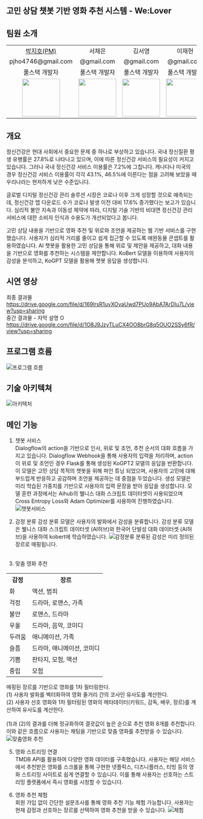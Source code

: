 고민 상담 챗봇 기반 영화 추천 시스템 - We:Lover
---
## 팀원 소개
<table>
  <tr>
    <td align="center"><a href="https://github.com/pjho4746">박지호(PM)</a></td>
    <td align="center">서채은</td>
    <td align="center">김서영</td>
    <td align="center">이재현</td>
  </tr>
  <tr>
    <td align="center">pjho4746@gmail.com</td>
    <td align="center">@gmail.com</td>
    <td align="center">@gmail.com</td>
    <td align="center">@gmail.com</td>
  </tr>
  <tr>
    <td align="center">풀스택 개발자</td>
    <td align="center">풀스택 개발자</td>
    <td align="center">풀스택 개발자</td>
    <td align="center">풀스택 개발자</td>
  </tr>
  <tr>
    <td align="center"><img src="https://github.com/DSHanul2023/Hanul-Backend/assets/126854628/606bbf95-fe28-4e01-8789-e8ba93e05995?raw=true" width="100px"></td>
    <td align="center"><img src="https://github.com/DSHanul2023/Hanul-Backend/assets/126854628/e7a35f81-41e5-49d0-b25a-289d064dd551?raw=true" width="100px"></td>
    <td align="center"><img src="https://github.com/DSHanul2023/Hanul-Backend/assets/126854628/38607519-a067-4d00-9e9a-fe44fac12fad?raw=true" width="100px"></td>
    <td align="center"><img src="https://github.com/DSHanul2023/Hanul-Backend/assets/126854628/6a9a0a7d-4678-4558-b8db-565e6b9c9869?raw=true" width="100px"></td>
  </tr>
</table>

## 개요
정신건강은 현대 사회에서 중요한 문제 중 하나로 부상하고 있습니다. 국내 정신질환 평생 유병률은 27.8%로 나타나고 있으며, 이에 따른 정신건강 서비스의 필요성이 커지고 있습니다. 그러나 국내 정신건강 서비스 이용률은 7.2%에 그칩니다. 캐나다나 미국의 경우 정신건강 서비스 이용률이 각각 43.1%, 46.5%에 이른다는 점을 고려해 보았을 때 우리나라는 현저하게 낮은 수준입니다.

글로벌 디지털 정신건강 관리 솔루션 시장은 코로나 이후 크게 성장할 것으로 예측되는데, 정신건강 앱 다운로드 수가 코로나 발생 이전 대비 17.6% 증가했다는 보고가 있습니다. 심리적 불안 지속과 이동성 제약에 따라, 디지털 기술 기반의 비대면 정신건강 관리 서비스에 대한 소비자 인식과 수용도가 개선되었다고 봅니다. 

고민 상담 내용을 기반으로 영화 추천 및 위로와 조언을 제공하는 웹 기반 서비스를 구현했습니다. 사용자가 심리적 거리를 줄이고 쉽게 접근할 수 있도록 애완동물 콘셉트를 활용하였습니다. AI 챗봇을 활용한 고민 상담을 통해 위로 및 제안을 제공하고, 대화 내용을 기반으로 영화를 추천하는 시스템을 제안합니다. KoBert 모델을 이용하여 사용자의 감성을 분석하고, KoGPT 모델을 활용해 챗봇 응답을 생성합니다.

## 시연 영상
최종 결과물  
https://drive.google.com/file/d/169lrsR1uvXOvaUwd7PUo9AbA7ArDlu7L/view?usp=sharing  
중간 결과물 - 자막 설명 O  
https://drive.google.com/file/d/1O8J9JzyTLuCX4OO8brG8q5OUO2SSy6fR/view?usp=sharing 

## 프로그램 흐름
![프로그램 흐름](https://github.com/DSHanul2023/Hanul-Backend/assets/126854628/19275386-fb62-4c02-b8d3-0a5ff4e3a0a2)

## 기술 아키텍쳐
![아키텍처](https://github.com/DSHanul2023/Hanul-Backend/assets/126854628/59080cd0-ae92-446d-bea6-c119fb041ec0)

## 메인 기능
1. 챗봇 서비스  
Dialogflow의 action을 기반으로 인사, 위로 및 조언, 추천 순서의 대화 흐름을 가지고 있습니다. Dialogflow Webhook을 통해 사용자의 입력을 처리하며, action이 위로 및 조언인 경우 Flask를 통해 생성된 KoGPT2 모델의 응답을 반환합니다. 이 모델은 고민 상담 목적의 챗봇을 위해 파인 튜닝 되었으며, 사용자의 고민에 대해 부드럽게 반응하고 공감하며 조언을 제공하는 데 중점을 두었습니다. 생성 모델은 미리 학습된 가중치를 기반으로 사용자의 입력 문장을 받아 응답을 생성합니다. 모델 훈련 과정에서는 Aihub의 웰니스 대화 스크립트 데이터셋이 사용되었으며 Cross Entropy Loss와 Adam Optimizer를 사용하여 진행하였습니다.
![챗봇서비스](https://github.com/DSHanul2023/Hanul-Backend/assets/126854628/d56d894f-f0f4-46cc-839f-90c16189a72e)

2.  감정 분류
감성 분류 모델은 사용자의 발화에서 감성을 분류합니다. 감성 분류 모델은 웰니스 대화 스크립트 데이터셋 (AI허브)와 한국어 단발성 대화 데이터셋 (AI허브)을 사용하여 kobert에 학습하였습니다.
![감정분류](https://github.com/DSHanul2023/Hanul-Backend/assets/126854628/42a46f7e-19c6-4ec7-a220-cadaa9537f75)
분류된 감성은 미리 정의된 장르로 매핑됩니다. <br><br>

3. 맞춤 영화 추천
<table>
  <tr>
    <th>감정</th>
    <th>장르</th>
  </tr>
  <tr>
    <td>화</td>
    <td>액션, 범죄</td>
  </tr>
  <tr>
    <td>걱정</td>
    <td>드라마, 로맨스, 가족</td>
  </tr>
  <tr>
    <td>불안</td>
    <td>로맨스, 드라마</td>
  </tr>
  <tr>
    <td>우울</td>
    <td>드라마, 음악, 코미디</td>
  </tr>
  <tr>
    <td>두려움</td>
    <td>애니메이션, 가족</td>
  </tr>
  <tr>
    <td>슬픔</td>
    <td>드라마, 애니메이션, 코미디</td>
  </tr>
  <tr>
    <td>기쁨</td>
    <td>판타지, 모험, 액션</td>
  </tr>
  <tr>
    <td>중립</td>
    <td>모험</td>
  </tr>
</table>

매핑된 장르를 기반으로 영화를 1차 필터링한다.  
(1) 사용자 발화를 벡터화하여 영화 줄거리 간의 코사인 유사도를 계산한다.  
(2) 사용자 선호 영화와 1차 필터링된 영화의 메타데이터(키워드, 감독, 배우, 장르)를 계산하여 유사도를 계산한다.  <br><br>
(1)과 (2)의 결과를 더해 정규화하여 결괏값이 높은 순으로 추천 영화 8개를 추천합니다. 이와 같은 흐름으로 사용자는 채팅을 기반으로 맞춤 영화를 추천받을 수 있습니다.
![맞춤영화 추천](https://github.com/DSHanul2023/Hanul-Backend/assets/126854628/3aaf1ccc-d0ed-4bca-a9b1-e6f9bf717a51)

5. 영화 스트리밍 연결  
TMDB API를 활용하여 다양한 영화 데이터를 구축했습니다. 사용자는 해당 서비스에서 추천받은 영화를 스크롤을 통해 구현한 넷플릭스, 디즈니플러스, 티빙 등의 영화 스트리밍 사이트로 쉽게 연결할 수 있습니다. 이를 통해 사용자는 선호하는 스트리밍 플랫폼에서 즉시 영화를 시청할 수 있습니다.

6. 영화 추천 체험  
회원 가입 없이 간단한 설문조사를 통해 영화 추천 기능 체험 가능합니다. 사용자는 현재 감정과 선호하는 장르를 선택하여 영화 추천을 받을 수 있습니다.
![체험](https://github.com/DSHanul2023/Hanul-Backend/assets/126854628/0ee41f0d-37df-4ff4-8a3e-8c4e06e75e59)

